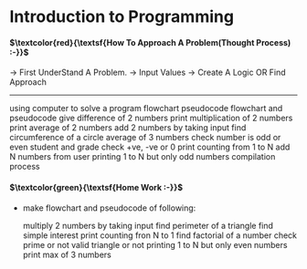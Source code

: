 # Introduction to Programming


#### $\textcolor{red}{\textsf{How To Approach A Problem(Thought Process) :-}}$
→ First UnderStand A Problem.
→ Input Values
→ Create A Logic OR Find Approach

---

using computer to solve a program
flowchart
pseudocode
flowchart and pseudocode
    give difference of 2 numbers
    print multiplication of 2 numbers
    print average of 2 numbers
    add 2 numbers by taking input
    find circumference of a circle
    average of 3 numbers
    check number is odd or even
    student and grade
    check +ve, -ve or 0
    print counting from 1 to N
    add N numbers from user
    printing 1 to N but only odd numbers
compilation process

#### $\textcolor{green}{\textsf{Home Work :-}}$

* make flowchart and pseudocode of following:

    multiply 2 numbers by taking input
    find perimeter of a triangle
    find simple interest
    print counting fron N to 1
    find factorial of a number
    check prime or not
    valid triangle or not
    printing 1 to N but only even numbers
    print max of 3 numbers